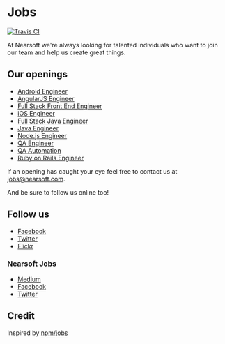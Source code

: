 # Jobs

[![Travis CI](https://img.shields.io/travis/Nearsoft/jobs.svg)](https://travis-ci.org/Nearsoft/jobs)

At Nearsoft we're always looking for talented individuals who want to join our team and help us create great things.

## Our openings

* [Android Engineer](android.md)
* [AngularJS Engineer](angular.md)
* [Full Stack Front End Engineer](front-end-full-stack.md)
* [iOS Engineer](ios.md)
* [Full Stack Java Engineer](java-full-stack.md)
* [Java Engineer](java.md)
* [Node.js Engineer](node.md)
* [QA Engineer](qa.md)
* [QA Automation](qa-automation.md)
* [Ruby on Rails Engineer](ror.md)


If an opening has caught your eye feel free to contact us at [jobs@nearsoft.com](mailto:jobs@nearsoft.com).

And be sure to follow us online too!

## Follow us

* [Facebook](https://www.facebook.com/NearsoftInc)
* [Twitter](https://twitter.com/nearsoft)
* [Flickr](https://www.flickr.com/photos/nearsoft)

### Nearsoft Jobs

* [Medium](https://medium.com/nearsoft-jobs)
* [Facebook](https://www.facebook.com/nearsoftjobs)
* [Twitter](https://twitter.com/NearsoftJobs)

## Credit

Inspired by [npm/jobs](https://github.com/npm/jobs)
